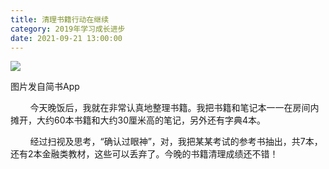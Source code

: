 ```yaml
---
title: 清理书籍行动在继续
category: 2019年学习成长进步
date: 2021-09-21 13:00:00
---
```


![](http://upload-images.jianshu.io/upload_images/3910675-bd5a23e2be3bf119.jpg?imageMogr2/auto-orient/strip%7CimageView2/2/w/1080/q/50)  

图片发自简书App

        今天晚饭后，我就在非常认真地整理书籍。我把书籍和笔记本一一在房间内摊开，大约60本书籍和大约30厘米高的笔记，另外还有字典4本。

        经过扫视及思考，“确认过眼神”，对，我把某某考试的参考书抽出，共7本，还有2本金融类教材，这些可以丢弃了。今晚的书籍清理成绩还不错！